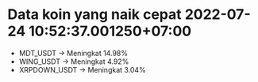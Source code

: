 # Data koin yang naik cepat 2022-07-24 10:52:37.001250+07:00

* MDT_USDT -> Meningkat 14.98%
* WING_USDT -> Meningkat 4.92%
* XRPDOWN_USDT -> Meningkat 3.04%
